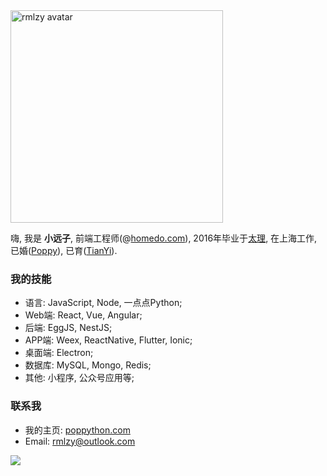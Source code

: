 <img src="https://poppython.oss-cn-beijing.aliyuncs.com/blog/avatar.jpeg" alt="rmlzy avatar" height="340px" />

嗨, 我是 **小远子**, 前端工程师(@[homedo.com](https://www.homedo.com/)), 2016年毕业于[太理](http://www2017.tyut.edu.cn/), 在上海工作, 已婚([Poppy](https://www.poppython.com/about-vina.html)), 已育([TianYi](https://www.poppython.com/about-tian.html)).

### 我的技能
- 语言: JavaScript, Node, 一点点Python;
- Web端: React, Vue, Angular;
- 后端: EggJS, NestJS;
- APP端: Weex, ReactNative, Flutter, Ionic;
- 桌面端: Electron;
- 数据库: MySQL, Mongo, Redis;
- 其他: 小程序, 公众号应用等;

### 联系我
- 我的主页: [poppython.com](https://poppython.com/)
- Email: <a href="mailto:rmlzy@outlook.com">rmlzy@outlook.com</a>

![](https://visitor-badge.glitch.me/badge?page_id=rmlzy.rmlzy)
